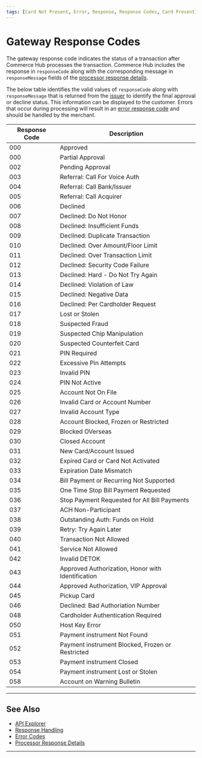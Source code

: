 ```yaml
---
tags: [Card Not Present, Error, Response, Response Codes, Card Present]
---
```


# Gateway Response Codes 

The gateway response code indicates the status of a transaction after Commerce Hub processes the transaction. Commerce Hub includes the response in `responseCode` along with the corresponding message in `responseMessage` fields of the [processor response details](?path=docs/Resources/Master-Data/Processor-Response-Details.md). 

The below table identifies the valid values of `responseCode` along with `responseMessage` that is returned from the [issuer](?path=/Resources/FAQs-Glossary/Glossary.md#issuing-bank) to identify the final approval or decline status. This information can be displayed to the customer. Errors that occur during processing will result in an [error response code](?path=docs/Resources/Guides/Response-Codes/Error-Code.md) and should be handled by the merchant. 

| Response Code | Description |
| ---------- | --------------- |
| 000 | Approved |
| 000 | Partial Approval |
| 002 | Pending Approval |
| 003 | Referral: Call For Voice Auth |
| 004 | Referral: Call Bank/Issuer |
| 005 | Referral: Call Acquirer |
| 006 | Declined |
| 007 | Declined: Do Not Honor |
| 008 | Declined: Insufficient Funds |
| 009 | Declined: Duplicate Transaction |
| 010 | Declined: Over Amount/Floor Limit |
| 011 | Declined: Over Transaction Limit |
| 012 | Declined: Security Code Failure |
| 013 | Declined: Hard - Do Not Try Again |
| 014 | Declined: Violation of Law 
| 015 | Declined: Negative Data |
| 016 | Declined: Per Cardholder Request |
| 017 | Lost or Stolen |
| 018 | Suspected Fraud |
| 019 | Suspected Chip Manipulation |
| 020 | Suspected Counterfeit Card
| 021 | PIN Required |
| 022 | Excessive Pin Attempts |
| 023 | Invalid PIN | 
| 024 | PIN Not Active |
| 025 | Account Not On File |
| 026 | Invalid Card or Account Number |
| 027 | Invalid Account Type |
| 028 | Account Blocked, Frozen or Restricted |
| 029 | Blocked OVerseas |
| 030 | Closed Account |
| 031 | New Card/Account Issued |
| 032 | Expired Card or Card Not Activated |
| 033 | Expiration Date Mismatch |
| 034 | Bill Payment or Recurring Not Supported |
| 035 | One Time Stop Bill Payment Requested |
| 036 | Stop Payment Requested for All Bill Payments |
| 037 | ACH Non-Participant
| 038 | Outstanding Auth: Funds on Hold |
| 039 | Retry: Try Again Later |
| 040 | Transaction Not Allowed |
| 041 | Service Not Allowed |
| 042 | Invalid DETOK |
| 043 | Approved Authorization, Honor with Identification |
| 044 | Approved Authorization, VIP Approval |
| 045 | Pickup Card |
| 046 | Declined: Bad Authoriation Number |
| 048 | Cardholder Authentication Required |
| 050 | Host Key Error |
| 051 | Payment instrument Not Found | 
| 052 | Payment instrument Blocked, Frozen or Restricted |
| 053 | Payment instrument Closed |
| 054 | Payment instrument Lost or Stolen |
| 058 | Account on Warning Bulletin |

---

## See Also

- [API Explorer](../api/?type=post&path=/payments/v1/charges)
- [Response Handling](?path=docs/Resources/Guides/Response-Codes/Response-Handling.md)
- [Error Codes](?path=docs/Resources/Guides/Response-Codes/Error-Code.md)
- [Processor Response Details](?path=docs/Resources/Master-Data/Processor-Response-Details.md)

---
